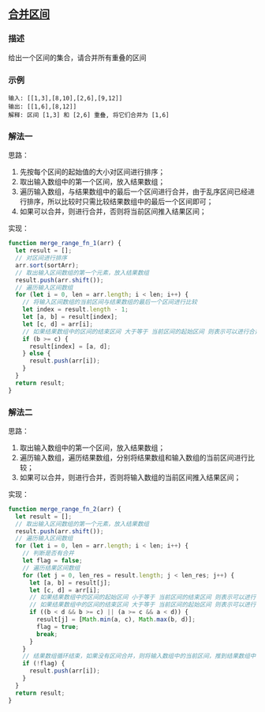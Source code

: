 ## [合并区间](https://github.com/StarShi/Big-Monster/blob/master/source/leet-code/src/sort/merge_range.js)

### 描述

给出一个区间的集合，请合并所有重叠的区间

### 示例

```
输入: [[1,3],[8,10],[2,6],[9,12]]
输出: [[1,6],[8,12]]
解释: 区间 [1,3] 和 [2,6] 重叠, 将它们合并为 [1,6]
```

### 解法一

思路：

1.  先按每个区间的起始值的大小对区间进行排序；
2.  取出输入数组中的第一个区间，放入结果数组；
3.  遍历输入数组，与结果数组中的最后一个区间进行合并，由于乱序区间已经进行排序，所以比较时只需比较结果数组中的最后一个区间即可；
4.  如果可以合并，则进行合并，否则将当前区间推入结果区间；

实现：

```javascript
function merge_range_fn_1(arr) {
  let result = [];
  // 对区间进行排序
  arr.sort(sortArr);
  // 取出输入区间数组的第一个元素，放入结果数组
  result.push(arr.shift());
  // 遍历输入区间数组
  for (let i = 0, len = arr.length; i < len; i++) {
    // 将输入区间数组的当前区间与结果数组的最后一个区间进行比较
    let index = result.length - 1;
    let [a, b] = result[index];
    let [c, d] = arr[i];
    // 如果结果数组中的区间的结束区间 大于等于 当前区间的起始区间 则表示可以进行合并
    if (b >= c) {
      result[index] = [a, d];
    } else {
      result.push(arr[i]);
    }
  }
  return result;
}
```

### 解法二

思路：

1.  取出输入数组中的第一个区间，放入结果数组；
2.  遍历输入数组，遍历结果数组，分别将结果数组和输入数组的当前区间进行比较；
3.  如果可以合并，则进行合并，否则将输入数组的当前区间推入结果区间；

实现：

```javascript
function merge_range_fn_2(arr) {
  let result = [];
  // 取出输入区间数组的第一个元素，放入结果数组
  result.push(arr.shift());
  // 遍历输入区间数组
  for (let i = 0, len = arr.length; i < len; i++) {
    // 判断是否有合并
    let flag = false;
    // 遍历结果区间数组
    for (let j = 0, len_res = result.length; j < len_res; j++) {
      let [a, b] = result[j];
      let [c, d] = arr[i];
      // 如果结果数组中的区间的起始区间 小于等于 当前区间的结束区间 则表示可以进行合并
      // 如果结果数组中的区间的结束区间 大于等于 当前区间的起始区间 则表示可以进行合并
      if ((b < d && b >= c) || (a >= c && a < d)) {
        result[j] = [Math.min(a, c), Math.max(b, d)];
        flag = true;
        break;
      }
    }
    // 结果数组循环结束，如果没有区间合并，则将输入数组中的当前区间，推到结果数组中
    if (!flag) {
      result.push(arr[i]);
    }
  }
  return result;
}
```
